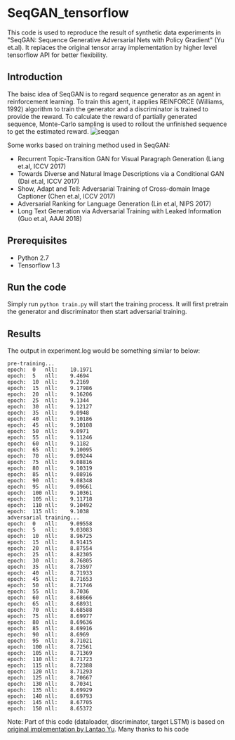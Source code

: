 # SeqGAN_tensorflow

This code is used to reproduce the result of synthetic data experiments in "SeqGAN: Sequence Generative Adversarial Nets with Policy Gradient" (Yu et.al). It replaces the original tensor array implementation by higher level tensorflow API for better flexibility.

## Introduction
The baisc idea of SeqGAN is to regard sequence generator as an agent in reinforcement learning. To train this agent, it applies REINFORCE (Williams, 1992) algorithm to train the generator and a discriminator is trained to provide the reward. To calculate the reward of partially generated sequence, Monte-Carlo sampling is used to rollout the unfinished sequence to get the estimated reward.
![seqgan](https://github.com/ChenChengKuan/SeqGAN_tensorflow/blob/master/misc/seqgan.png)

Some works based on training method used in SeqGAN:
   * Recurrent Topic-Transition GAN for Visual Paragraph Generation (Liang et.al, ICCV 2017)
   * Towards Diverse and Natural Image Descriptions via a Conditional GAN (Dai et.al, ICCV 2017)
   * Show, Adapt and Tell: Adversarial Training of Cross-domain Image Captioner (Chen et.al, ICCV 2017)
   * Adversarial Ranking for Language Generation (Lin et.al, NIPS 2017)
   * Long Text Generation via Adversarial Training with Leaked Information (Guo et.al, AAAI 2018)

## Prerequisites
   * Python 2.7
   * Tensorflow 1.3
## Run the code
Simply run `python train.py` will start the training process. It will first pretrain the generator and discriminator then start adversarial training.

## Results
The output in experiment.log would be something similar to below:
```
pre-training...
epoch:	0	nll:	10.1971
epoch:	5	nll:	9.4694
epoch:	10	nll:	9.2169
epoch:	15	nll:	9.17986
epoch:	20	nll:	9.16206
epoch:	25	nll:	9.1344
epoch:	30	nll:	9.12127
epoch:	35	nll:	9.0948
epoch:	40	nll:	9.10186
epoch:	45	nll:	9.10108
epoch:	50	nll:	9.0971
epoch:	55	nll:	9.11246
epoch:	60	nll:	9.1182
epoch:	65	nll:	9.10095
epoch:	70	nll:	9.09244
epoch:	75	nll:	9.08816
epoch:	80	nll:	9.10319
epoch:	85	nll:	9.08916
epoch:	90	nll:	9.08348
epoch:	95	nll:	9.09661
epoch:	100	nll:	9.10361
epoch:	105	nll:	9.11718
epoch:	110	nll:	9.10492
epoch:	115	nll:	9.1038
adversarial training...
epoch:	0	nll:	9.09558
epoch:	5	nll:	9.03083
epoch:	10	nll:	8.96725
epoch:	15	nll:	8.91415
epoch:	20	nll:	8.87554
epoch:	25	nll:	8.82305
epoch:	30	nll:	8.76805
epoch:	35	nll:	8.73597
epoch:	40	nll:	8.71933
epoch:	45	nll:	8.71653
epoch:	50	nll:	8.71746
epoch:	55	nll:	8.7036
epoch:	60	nll:	8.68666
epoch:	65	nll:	8.68931
epoch:	70	nll:	8.68588
epoch:	75	nll:	8.69977
epoch:	80	nll:	8.69636
epoch:	85	nll:	8.69916
epoch:	90	nll:	8.6969
epoch:	95	nll:	8.71021
epoch:	100	nll:	8.72561
epoch:	105	nll:	8.71369
epoch:	110	nll:	8.71723
epoch:	115	nll:	8.72388
epoch:	120	nll:	8.71293
epoch:	125	nll:	8.70667
epoch:	130	nll:	8.70341
epoch:	135	nll:	8.69929
epoch:	140	nll:	8.69793
epoch:	145	nll:	8.67705
epoch:	150	nll:	8.65372
```
Note: Part of this code (dataloader, discriminator, target LSTM) is based on [original implementation by Lantao Yu](https://github.com/LantaoYu/SeqGAN). Many thanks to his code
